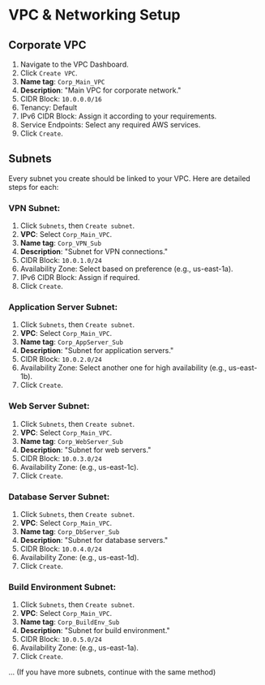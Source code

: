 # VPC & Networking Setup

## Corporate VPC

1. Navigate to the VPC Dashboard.
2. Click `Create VPC`.
3. **Name tag**: `Corp_Main_VPC`
4. **Description**: "Main VPC for corporate network."
5. CIDR Block: `10.0.0.0/16`
6. Tenancy: Default
7. IPv6 CIDR Block: Assign it according to your requirements.
8. Service Endpoints: Select any required AWS services.
9. Click `Create`.

## Subnets
Every subnet you create should be linked to your VPC. Here are detailed steps for each:

### VPN Subnet:

1. Click `Subnets`, then `Create subnet`.
2. **VPC**: Select `Corp_Main_VPC`.
3. **Name tag**: `Corp_VPN_Sub`
4. **Description**: "Subnet for VPN connections."
5. CIDR Block: `10.0.1.0/24`
6. Availability Zone: Select based on preference (e.g., us-east-1a).
7. IPv6 CIDR Block: Assign if required.
8. Click `Create`.

### Application Server Subnet:

1. Click `Subnets`, then `Create subnet`.
2. **VPC**: Select `Corp_Main_VPC`.
3. **Name tag**: `Corp_AppServer_Sub`
4. **Description**: "Subnet for application servers."
5. CIDR Block: `10.0.2.0/24`
6. Availability Zone: Select another one for high availability (e.g., us-east-1b).
7. Click `Create`.

### Web Server Subnet:

1. Click `Subnets`, then `Create subnet`.
2. **VPC**: Select `Corp_Main_VPC`.
3. **Name tag**: `Corp_WebServer_Sub`
4. **Description**: "Subnet for web servers."
5. CIDR Block: `10.0.3.0/24`
6. Availability Zone: (e.g., us-east-1c).
7. Click `Create`.

### Database Server Subnet:

1. Click `Subnets`, then `Create subnet`.
2. **VPC**: Select `Corp_Main_VPC`.
3. **Name tag**: `Corp_DbServer_Sub`
4. **Description**: "Subnet for database servers."
5. CIDR Block: `10.0.4.0/24`
6. Availability Zone: (e.g., us-east-1d).
7. Click `Create`.

### Build Environment Subnet:

1. Click `Subnets`, then `Create subnet`.
2. **VPC**: Select `Corp_Main_VPC`.
3. **Name tag**: `Corp_BuildEnv_Sub`
4. **Description**: "Subnet for build environment."
5. CIDR Block: `10.0.5.0/24`
6. Availability Zone: (e.g., us-east-1a).
7. Click `Create`.

... (If you have more subnets, continue with the same method)
